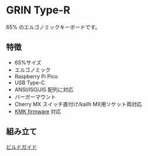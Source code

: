 # GRIN Type-R
65% のエルゴノミックキーボードです。
## 特徴
- 65%サイズ
- エルゴノミック
- Raspberry Pi Pico
- USB Type-C
- ANSI/ISO/JIS 配列に対応
- バーガーマウント
- Cherry MX スイッチ直付け/kailh MX用ソケット両対応
- [KMK firmware](https://github.com/KMKfw/kmk_firmware) 対応
## 組み立て
[ビルドガイド](https://policium.github.io/grin-type-r/)
